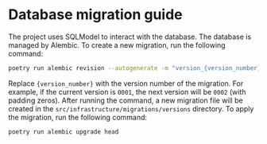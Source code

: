 # Database migration guide
The project uses SQLModel to interact with the database. The database is managed by Alembic. To create a new migration, run the following command:

```bash
poetry run alembic revision --autogenerate -m "version_{version_number}"
```

Replace `{version_number}` with the version number of the migration. For example, if the current version is `0001`, the next version will be `0002` (with padding zeros). After running the command, a new migration file will be created in the `src/infrastructure/migrations/versions` directory. To apply the migration, run the following command:

```bash
poetry run alembic upgrade head
```
